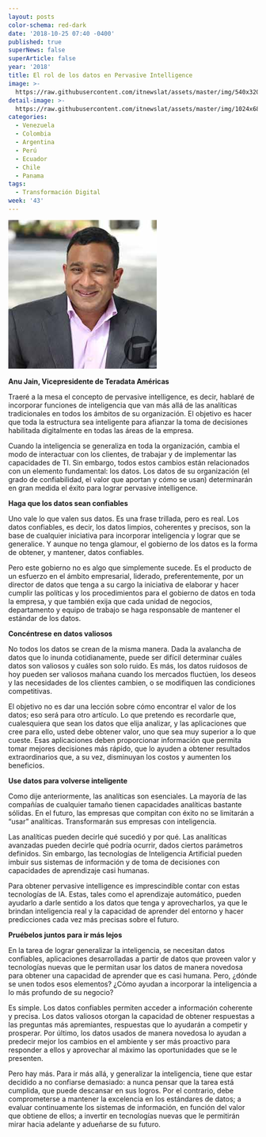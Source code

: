 ```yaml
---
layout: posts
color-schema: red-dark
date: '2018-10-25 07:40 -0400'
published: true
superNews: false
superArticle: false
year: '2018'
title: El rol de los datos en Pervasive Intelligence
image: >-
  https://raw.githubusercontent.com/itnewslat/assets/master/img/540x320/datos-p.jpg
detail-image: >-
  https://raw.githubusercontent.com/itnewslat/assets/master/img/1024x680/datos-g.jpg
categories:
  - Venezuela
  - Colombia
  - Argentina
  - Perú
  - Ecuador
  - Chile
  - Panama
tags:
  - Transformación Digital
week: '43'
---
```

![](https://raw.githubusercontent.com/itnewslat/assets/master/img/300x300/Anu-Jain.jpg)
 
**Anu Jain, Vicepresidente de Teradata Américas**

Traeré a la mesa el concepto de pervasive intelligence, es decir, hablaré de incorporar funciones de inteligencia que van más allá de las analíticas tradicionales en todos los ámbitos de su organización. El objetivo es hacer que toda la estructura sea inteligente para afianzar la toma de decisiones habilitada digitalmente en todas las áreas de la empresa.

Cuando la inteligencia se generaliza en toda la organización, cambia el modo de interactuar con los clientes, de trabajar y de implementar las capacidades de TI.  Sin embargo, todos estos cambios están relacionados con un elemento fundamental: los datos. Los datos de su organización (el grado de confiabilidad, el valor que aportan y cómo se usan) determinarán en gran medida el éxito para lograr pervasive intelligence.

**Haga que los datos sean confiables**

Uno vale lo que valen sus datos. Es una frase trillada, pero es real. Los datos confiables, es decir, los datos limpios, coherentes y precisos, son la base de cualquier iniciativa para incorporar inteligencia y lograr que se generalice. Y aunque no tenga glamour, el gobierno de los datos es la forma de obtener, y mantener, datos confiables.

Pero este gobierno no es algo que simplemente sucede. Es el producto de un esfuerzo en el ámbito empresarial, liderado, preferentemente, por un director de datos que tenga a su cargo la iniciativa de elaborar y hacer cumplir las políticas y los procedimientos para el gobierno de datos en toda la empresa, y que también exija que cada unidad de negocios, departamento y equipo de trabajo se haga responsable de mantener el estándar de los datos.

**Concéntrese en datos valiosos**

No todos los datos se crean de la misma manera. Dada la avalancha de datos que lo inunda cotidianamente, puede ser difícil determinar cuáles datos son valiosos y cuáles son solo ruido. Es más, los datos ruidosos de hoy pueden ser valiosos mañana cuando los mercados fluctúen, los deseos y las necesidades de los clientes cambien, o se modifiquen las condiciones competitivas.

El objetivo no es dar una lección sobre cómo encontrar el valor de los datos; eso será para otro artículo. Lo que pretendo es recordarle que, cualesquiera que sean los datos que elija analizar, y las aplicaciones que cree para ello, usted debe obtener valor, uno que sea muy superior a lo que cueste. Esas aplicaciones deben proporcionar información que permita tomar mejores decisiones más rápido, que lo ayuden a obtener resultados extraordinarios que, a su vez, disminuyan los costos y aumenten los beneficios.

**Use datos para volverse inteligente**

Como dije anteriormente, las analíticas son esenciales. La mayoría de las compañías de cualquier tamaño tienen capacidades analíticas bastante sólidas. En el futuro, las empresas que compitan con éxito no se limitarán a “usar” analíticas. Transformarán sus empresas con inteligencia.

Las analíticas pueden decirle qué sucedió y por qué. Las analíticas avanzadas pueden decirle qué podría ocurrir, dados ciertos parámetros definidos. Sin embargo, las tecnologías de Inteligencia Artificial pueden imbuir sus sistemas de información y de toma de decisiones con capacidades de aprendizaje casi humanas.

Para obtener pervasive intelligence es imprescindible contar con estas tecnologías de IA. Estas, tales como el aprendizaje automático, pueden ayudarlo a darle sentido a los datos que tenga y aprovecharlos, ya que le brindan inteligencia real y la capacidad de aprender del entorno y hacer predicciones cada vez más precisas sobre el futuro.

**Pruébelos juntos para ir más lejos**

En la tarea de lograr generalizar la inteligencia, se necesitan datos confiables, aplicaciones desarrolladas a partir de datos que proveen valor y tecnologías nuevas que le permitan usar los datos de manera novedosa para obtener una capacidad de aprender que es casi humana. Pero, ¿dónde se unen todos esos elementos? ¿Cómo ayudan a incorporar la inteligencia a lo más profundo de su negocio?

Es simple. Los datos confiables permiten acceder a información coherente y precisa. Los datos valiosos otorgan la capacidad de obtener respuestas a las preguntas más apremiantes, respuestas que lo ayudarán a competir y prosperar. Por último, los datos usados de manera novedosa lo ayudan a predecir mejor los cambios en el ambiente y ser más proactivo para responder a ellos y aprovechar al máximo las oportunidades que se le presenten.

Pero hay más. Para ir más allá, y generalizar la inteligencia, tiene que estar decidido a no confiarse demasiado: a nunca pensar que la tarea está cumplida, que puede descansar en sus logros. Por el contrario, debe comprometerse a mantener la excelencia en los estándares de datos; a evaluar continuamente los sistemas de información, en función del valor que obtiene de ellos; a invertir en tecnologías nuevas que le permitirán mirar hacia adelante y adueñarse de su futuro.


